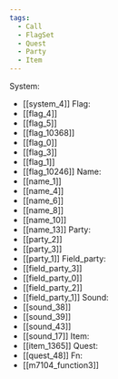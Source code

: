 ```yaml
---
tags:
  - Call
  - FlagSet
  - Quest
  - Party
  - Item
---
```

System:
- [[system_4]]
Flag:
- [[flag_4]]
- [[flag_5]]
- [[flag_10368]]
- [[flag_0]]
- [[flag_3]]
- [[flag_1]]
- [[flag_10246]]
Name:
- [[name_1]]
- [[name_4]]
- [[name_6]]
- [[name_8]]
- [[name_10]]
- [[name_13]]
Party:
- [[party_2]]
- [[party_3]]
- [[party_1]]
Field_party:
- [[field_party_3]]
- [[field_party_0]]
- [[field_party_2]]
- [[field_party_1]]
Sound:
- [[sound_38]]
- [[sound_39]]
- [[sound_43]]
- [[sound_17]]
Item:
- [[item_1365]]
Quest:
- [[quest_48]]
Fn:
- [[m7104_function3]]
